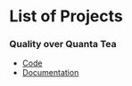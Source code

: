 # List of Projects

### Quality over Quanta Tea

- [Code](TEAM_NAME)
- [Documentation](https://url_to_documentation.com)
